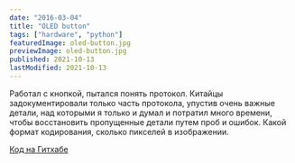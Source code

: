 ```yaml
---
date: "2016-03-04"
title: "OLED button"
tags: ["hardware", "python"]
featuredImage: oled-button.jpg
previewImage: oled-button.jpg
published: 2021-10-13
lastModified: 2021-10-13
---
```


Работал с кнопкой, пытался понять протокол. Китайцы задокументировали только часть протокола, упустив очень важные детали, над которыми я только и думал и потратил много времени, чтобы восстановить пропущенные детали путем проб и ошибок. Какой формат кодирования, сколько пикселей в изображении.

[Код на Гитхабе](https://github.com/mikolasan/oledbutton)